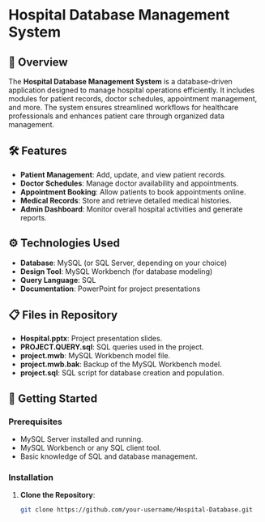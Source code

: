 # Hospital Database Management System

## 📝 Overview
The **Hospital Database Management System** is a database-driven application designed to manage hospital operations efficiently. It includes modules for patient records, doctor schedules, appointment management, and more. The system ensures streamlined workflows for healthcare professionals and enhances patient care through organized data management.

## 🛠️ Features
- **Patient Management**: Add, update, and view patient records.
- **Doctor Schedules**: Manage doctor availability and appointments.
- **Appointment Booking**: Allow patients to book appointments online.
- **Medical Records**: Store and retrieve detailed medical histories.
- **Admin Dashboard**: Monitor overall hospital activities and generate reports.

## ⚙️ Technologies Used
- **Database**: MySQL (or SQL Server, depending on your choice)
- **Design Tool**: MySQL Workbench (for database modeling)
- **Query Language**: SQL
- **Documentation**: PowerPoint for project presentations

## 📋 Files in Repository
- **Hospital.pptx**: Project presentation slides.
- **PROJECT.QUERY.sql**: SQL queries used in the project.
- **project.mwb**: MySQL Workbench model file.
- **project.mwb.bak**: Backup of the MySQL Workbench model.
- **project.sql**: SQL script for database creation and population.

## 🏁 Getting Started
### Prerequisites
- MySQL Server installed and running.
- MySQL Workbench or any SQL client tool.
- Basic knowledge of SQL and database management.

### Installation
1. **Clone the Repository**:
   ```bash
   git clone https://github.com/your-username/Hospital-Database.git
